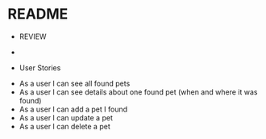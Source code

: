 # README

- REVIEW
*


- User Stories
* As a user I can see all found pets
* As a user I can see details about one found pet (when and where it was found)
* As a user I can add a pet I found
* As a user I can update a pet
* As a user I can delete a pet
